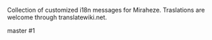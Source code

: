 Collection of customized i18n messages for Miraheze. Traslations are welcome through translatewiki.net.

master #1
